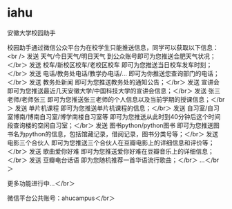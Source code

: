 iahu
====

安徽大学校园助手

校园助手通过微信公众平台为在校学生只能推送信息，同学可以获取以下信息：\<br /\>
发送 天气/今日天气/明日天气 到公众账号即可为您推送合肥天气状况；＜/br＞
发送 校车/新校区校车/老校区校车 即可为您推送当日校车发车时刻；＜/br＞
发送 电话/教务处电话/教学办电话/... 即可为你推送您查询部门的电话；＜/br＞
发送 教务处新闻 即可为您推送教务处的通知公告；＜/br＞
发送 宣讲会 即可为您推送最近几天安徽大学/中国科技大学的宣讲会信息；＜/br＞
发送 张三老师/老师张三 即可为您推送张三老师的个人信息以及当前学期的授课信息；＜/br＞
发送 单片机课程 即可为您推送单片机课程的信息；＜/br＞
发送 自习室/自习室博南/博南自习室/博学南楼自习室等 即可为您推送从此时到40分钟后这个时间段查询楼的空闲自习室；＜/br＞
发送 图书python/python图书 即可为您推送图书名为python的信息，包括馆藏记录，借阅记录，图书分类号等；＜/br＞
发送 电影三个合伙人 即可为您推送三个合伙人在豆瓣电影上的详细信息和评价等；＜/br＞
发送 歌曲爱你好难 即可为您推送爱你好难在豆瓣音乐上的详细信息；＜/br＞
发送 豆瓣电台话语 即为您随机推荐一首华语流行歌曲；＜/br＞
...＜/br＞

更多功能进行中...＜/br＞

微信平台公共账号：ahucampus＜/br＞

